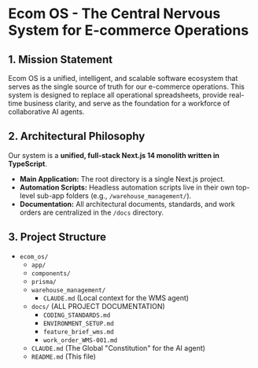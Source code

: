 # Ecom OS - The Central Nervous System for E-commerce Operations

## 1. Mission Statement

Ecom OS is a unified, intelligent, and scalable software ecosystem that serves as the single source of truth for our e-commerce operations. This system is designed to replace all operational spreadsheets, provide real-time business clarity, and serve as the foundation for a workforce of collaborative AI agents.

## 2. Architectural Philosophy

Our system is a **unified, full-stack Next.js 14 monolith written in TypeScript**.

*   **Main Application:** The root directory is a single Next.js project.
*   **Automation Scripts:** Headless automation scripts live in their own top-level sub-app folders (e.g., `/warehouse_management/`).
*   **Documentation:** All architectural documents, standards, and work orders are centralized in the `/docs` directory.

## 3. Project Structure

*   `ecom_os/`
    *   `app/`
    *   `components/`
    *   `prisma/`
    *   `warehouse_management/`
        *   `CLAUDE.md` (Local context for the WMS agent)
    *   `docs/` (ALL PROJECT DOCUMENTATION)
        *   `CODING_STANDARDS.md`
        *   `ENVIRONMENT_SETUP.md`
        *   `feature_brief_wms.md`
        *   `work_order_WMS-001.md`
    *   `CLAUDE.md` (The Global "Constitution" for the AI agent)
    *   `README.md` (This file)
